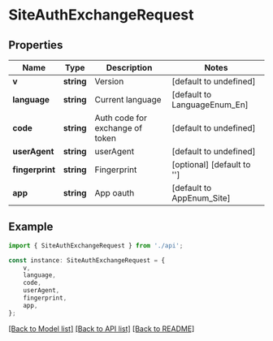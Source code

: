 # SiteAuthExchangeRequest


## Properties

Name | Type | Description | Notes
------------ | ------------- | ------------- | -------------
**v** | **string** | Version | [default to undefined]
**language** | **string** | Current language | [default to LanguageEnum_En]
**code** | **string** | Auth code for exchange of token | [default to undefined]
**userAgent** | **string** | userAgent | [default to undefined]
**fingerprint** | **string** | Fingerprint | [optional] [default to '']
**app** | **string** | App oauth | [default to AppEnum_Site]

## Example

```typescript
import { SiteAuthExchangeRequest } from './api';

const instance: SiteAuthExchangeRequest = {
    v,
    language,
    code,
    userAgent,
    fingerprint,
    app,
};
```

[[Back to Model list]](../README.md#documentation-for-models) [[Back to API list]](../README.md#documentation-for-api-endpoints) [[Back to README]](../README.md)
